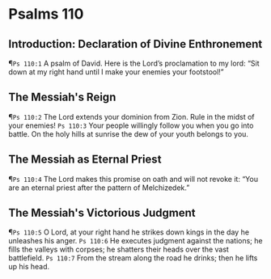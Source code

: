# Psalms 110

## Introduction: Declaration of Divine Enthronement
¶`Ps 110:1` A psalm of David. Here is the Lord’s proclamation to my lord: “Sit down at my right hand until I make your enemies your footstool!”

## The Messiah's Reign
¶`Ps 110:2` The Lord extends your dominion from Zion. Rule in the midst of your enemies!
`Ps 110:3` Your people willingly follow you when you go into battle. On the holy hills at sunrise the dew of your youth belongs to you.

## The Messiah as Eternal Priest
¶`Ps 110:4` The Lord makes this promise on oath and will not revoke it: “You are an eternal priest after the pattern of Melchizedek.”

## The Messiah's Victorious Judgment
¶`Ps 110:5` O Lord, at your right hand he strikes down kings in the day he unleashes his anger.
`Ps 110:6` He executes judgment against the nations; he fills the valleys with corpses; he shatters their heads over the vast battlefield.
`Ps 110:7` From the stream along the road he drinks; then he lifts up his head.
